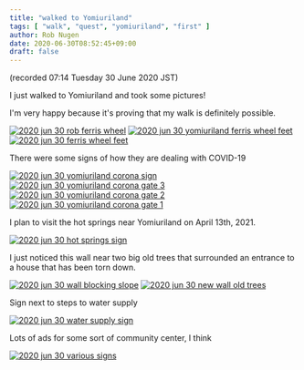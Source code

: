 ```yaml
---
title: "walked to Yomiuriland"
tags: [ "walk", "quest", "yomiuriland", "first" ]
author: Rob Nugen
date: 2020-06-30T08:52:45+09:00
draft: false
---
```


(recorded 07:14 Tuesday 30 June 2020 JST)

I just walked to Yomiuriland and took some pictures!

I'm very happy because it's proving that my walk is definitely possible.


[![2020 jun 30 rob ferris wheel](//b.robnugen.com/journal/2020/walk/thumbs/2020_jun_30_rob_ferris_wheel.jpg)](//b.robnugen.com/journal/2020/walk/2020_jun_30_rob_ferris_wheel.jpg)
[![2020 jun 30 yomiuriland ferris wheel feet](//b.robnugen.com/journal/2020/walk/thumbs/2020_jun_30_yomiuriland_ferris_wheel_feet.jpg)](//b.robnugen.com/journal/2020/walk/2020_jun_30_yomiuriland_ferris_wheel_feet.jpg)
[![2020 jun 30 ferris wheel feet](//b.robnugen.com/journal/2020/walk/thumbs/2020_jun_30_ferris_wheel_feet.jpg)](//b.robnugen.com/journal/2020/walk/2020_jun_30_ferris_wheel_feet.jpg)

There were some signs of how they are dealing with COVID-19

[![2020 jun 30 yomiuriland corona sign](//b.robnugen.com/journal/2020/walk/thumbs/2020_jun_30_yomiuriland_corona_sign.jpg)](//b.robnugen.com/journal/2020/walk/2020_jun_30_yomiuriland_corona_sign.jpg)
[![2020 jun 30 yomiuriland corona gate 3](//b.robnugen.com/journal/2020/walk/thumbs/2020_jun_30_yomiuriland_corona_gate_3.jpg)](//b.robnugen.com/journal/2020/walk/2020_jun_30_yomiuriland_corona_gate_3.jpg)
[![2020 jun 30 yomiuriland corona gate 2](//b.robnugen.com/journal/2020/walk/thumbs/2020_jun_30_yomiuriland_corona_gate_2.jpg)](//b.robnugen.com/journal/2020/walk/2020_jun_30_yomiuriland_corona_gate_2.jpg)
[![2020 jun 30 yomiuriland corona gate 1](//b.robnugen.com/journal/2020/walk/thumbs/2020_jun_30_yomiuriland_corona_gate_1.jpg)](//b.robnugen.com/journal/2020/walk/2020_jun_30_yomiuriland_corona_gate_1.jpg)

I plan to visit the hot springs near Yomiuriland on April 13th, 2021.

[![2020 jun 30 hot springs sign](//b.robnugen.com/journal/2020/walk/thumbs/2020_jun_30_hot_springs_sign.jpg)](//b.robnugen.com/journal/2020/walk/2020_jun_30_hot_springs_sign.jpg)

I just noticed this wall near two big old trees that surrounded an
entrance to a house that has been torn down.

[![2020 jun 30 wall blocking slope](//b.robnugen.com/journal/2020/walk/thumbs/2020_jun_30_wall_blocking_slope.jpg)](//b.robnugen.com/journal/2020/walk/2020_jun_30_wall_blocking_slope.jpg)
[![2020 jun 30 new wall old trees](//b.robnugen.com/journal/2020/walk/thumbs/2020_jun_30_new_wall_old_trees.jpg)](//b.robnugen.com/journal/2020/walk/2020_jun_30_new_wall_old_trees.jpg)


Sign next to steps to water supply

[![2020 jun 30 water supply sign](//b.robnugen.com/journal/2020/walk/thumbs/2020_jun_30_water_supply_sign.jpg)](//b.robnugen.com/journal/2020/walk/2020_jun_30_water_supply_sign.jpg)

Lots of ads for some sort of community center, I think

[![2020 jun 30 various signs](//b.robnugen.com/journal/2020/walk/thumbs/2020_jun_30_various_signs.jpg)](//b.robnugen.com/journal/2020/walk/2020_jun_30_various_signs.jpg)
